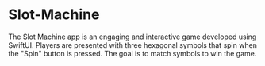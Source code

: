 # Slot-Machine
The Slot Machine app is an engaging and interactive game developed using SwiftUI. Players are presented with three hexagonal symbols that spin when the "Spin" button is pressed. The goal is to match symbols to win the game.

